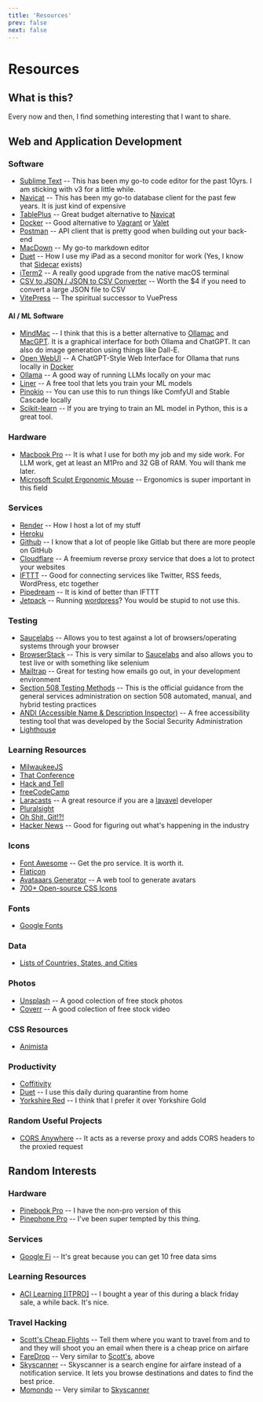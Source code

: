 ```yaml
---
title: 'Resources'
prev: false
next: false
---
```

# Resources

## What is this?

Every now and then, I find something interesting that I want to share.

## Web and Application Development

### Software

- [Sublime Text](https://www.sublimetext.com/) -- This has been my go-to code editor for the past 10yrs.  I am sticking with v3 for a little while.
- [Navicat](https://navicat.com/en) -- This has been my go-to database client for the past few years. It is just kind of expensive
- [TablePlus](https://tableplus.com/) -- Great budget alternative to [Navicat](https://navicat.com/en)
- [Docker](https://docs.docker.com/docker-for-mac/install/) -- Good alternative to [Vagrant](https://www.vagrantup.com/) or [Valet](https://laravel.com/docs/8.x/valet)
- [Postman](https://www.postman.com/) -- API client that is pretty good when building out your back-end
- [MacDown](https://macdown.uranusjr.com/) -- My go-to markdown editor
- [Duet](https://www.duetdisplay.com/) -- How I use my iPad as a second monitor for work (Yes, I know that [Sidecar](https://support.apple.com/en-us/HT210380) exists)
- [iTerm2](https://iterm2.com/) -- A really good upgrade from the native macOS terminal
- [CSV to JSON / JSON to CSV Converter](https://apps.apple.com/ma/app/csv-json-two-way-converter/id1608602049) -- Worth the $4 if you need to convert a large JSON file to CSV
- [VitePress](https://vitepress.dev/) -- The spiritual successor to VuePress

#### AI / ML Software

- [MindMac](https://mindmac.app/) -- I think that this is a better alternative to [Ollamac](https://github.com/kevinhermawan/Ollamac) and [MacGPT](https://www.macgpt.com/). It is a graphical interface for both Ollama and ChatGPT. It can also do image generation using things like Dall-E.
- [Open WebUI](https://github.com/ollama-webui/ollama-webui) -- A ChatGPT-Style Web Interface for Ollama that runs locally in [Docker](https://docs.docker.com/docker-for-mac/install/)
- [Ollama](https://ollama.ai/) -- A good way of running LLMs locally on your mac
- [Liner](https://liner.ai/) -- A free tool that lets you train your ML models
- [Pinokio](https://pinokio.computer/) -- You can use this to run things like ComfyUI and Stable Cascade locally
- [Scikit-learn](https://scikit-learn.org/stable/index.html) -- If you are trying to train an ML model in Python, this is a great tool.

### Hardware

- [Macbook Pro](https://www.apple.com/macbook-pro/) -- It is what I use for both my job and my side work. For LLM work, get at least an M1Pro and 32 GB of RAM. You will thank me later.
- [Microsoft Sculpt Ergonomic Mouse](https://smile.amazon.com/Microsoft-Sculpt-Ergonomic-Mouse-L6V-00001/dp/B00D68ZVY8) -- Ergonomics is super important in this field

### Services

- [Render](https://render.com/) -- How I host a lot of my stuff
- [Heroku](https://heroku.com/)
- [Github](https://github.com/) -- I know that a lot of people like Gitlab but there are more people on GitHub
- [Cloudflare](https://www.cloudflare.com/) -- A freemium reverse proxy service that does a lot to protect your websites
- [IFTTT](https://ifttt.com) -- Good for connecting services like Twitter, RSS feeds, WordPress, etc together
- [Pipedream](https://pipedream.com/) -- It is kind of better than IFTTT
- [Jetpack](https://jetpack.com/) -- Running [wordpress](https://wordpress.com/)?  You would be stupid to not use this.

### Testing

- [Saucelabs](https://saucelabs.com/) -- Allows you to test against a lot of browsers/operating systems through your browser
- [BrowserStack](https://www.browserstack.com/) -- This is very similar to [Saucelabs](https://saucelabs.com/) and also allows you to test live or with something like selenium
- [Mailtrap](https://mailtrap.io/) -- Great for testing how emails go out, in your development environment
- [Section 508 Testing Methods](https://www.section508.gov/test/testing-overview/) -- This is the official guidance from the general services administration on section 508 automated, manual, and hybrid testing practices
- [ANDI (Accessible Name & Description Inspector)](https://www.ssa.gov/accessibility/andi/help/install.html) -- A free accessibility testing tool that was developed by the Social Security Administration
- [Lighthouse](https://developers.google.com/web/tools/lighthouse/)

### Learning Resources

- [MilwaukeeJS](https://www.meetup.com/milwaukeejs/)
- [That Conference
](https://www.thatconference.com)
- [Hack and Tell](https://hackandtell.rocks/)
- [freeCodeCamp](https://www.freecodecamp.org/)
- [Laracasts](https://laracasts.com/) -- A great resource if you are a [lavavel](https://laravel.com/) developer
- [Pluralsight](https://pluralsight.com/)
- [Oh Shit, Git!?!](https://ohshitgit.com/)
- [Hacker News](https://news.ycombinator.com/) -- Good for figuring out what's happening in the industry

### Icons

- [Font Awesome](https://fontawesome.com/) -- Get the pro service. It is worth it.
- [Flaticon](https://www.flaticon.com/)
- [Avataaars Generator](https://getavataaars.com/) -- A web tool to generate avatars
- [700+ Open-source CSS Icons](https://css.gg/)

### Fonts

- [Google Fonts](https://fonts.google.com/)

### Data

- [Lists of Countries, States, and Cities](https://github.com/dr5hn/countries-states-cities-database)

### Photos

- [Unsplash](https://unsplash.com/) -- A good colection of free stock photos
- [Coverr](https://coverr.co/) -- A good colection of free stock video

### CSS Resources

- [Animista](https://animista.net/)

### Productivity

- [Coffitivity](https://coffitivity.com/)
- [Duet](https://www.duetdisplay.com/) -- I use this daily during quarantine from home
- [Yorkshire Red](https://smile.amazon.com/Taylors-Harrogate-Yorkshire-Red-Teabags/dp/B00VLSXDLS/) -- I think that I prefer it over Yorkshire Gold

### Random Useful Projects

- [CORS Anywhere](https://github.com/Rob--W/cors-anywhere) -- It acts as a reverse proxy and adds CORS headers to the proxied request

## Random Interests

### Hardware

- [Pinebook Pro](https://pine64.org/devices/pinebook_pro/) -- I have the non-pro version of this
- [Pinephone Pro](https://pine64.org/devices/pinephone_pro/) -- I've been super tempted by this thing.

### Services

- [Google Fi](https://g.co/fi/r/2PCAEE) -- It's great because you can get 10 free data sims

### Learning Resources

- [ACI Learning [ITPRO]](https://itpro.tv/) -- I bought a year of this during a black friday sale, a while back.  It's nice.

### Travel Hacking

- [Scott's Cheap Flights](http://fbuy.me/oxV_K) -- Tell them where you want to travel from and to and they will shoot you an email when there is a cheap price on airfare
- [FareDrop](https://faredrop.com/?r=258&freebie=Joe) -- Very similar to [Scott's](http://fbuy.me/oxV_K), above
- [Skyscanner](https://www.skyscanner.com/) -- Skyscanner is a search engine for airfare instead of a notification service.  It lets you browse destinations and dates to find the best price.
- [Momondo](https://www.momondo.com/) -- Very similar to [Skyscanner](https://www.skyscanner.com/)
